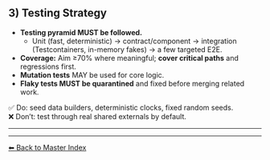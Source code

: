 ## 3) Testing Strategy

- **Testing pyramid MUST be followed.**
  - Unit (fast, deterministic) → contract/component → integration (Testcontainers, in-memory fakes) → a few targeted E2E.
- **Coverage:** Aim ≥70% where meaningful; **cover critical paths** and regressions first.
- **Mutation tests** MAY be used for core logic.
- **Flaky tests MUST be quarantined** and fixed before merging related work.

✅ Do: seed data builders, deterministic clocks, fixed random seeds.  
❌ Don’t: test through real shared externals by default.

---

---
[⬅ Back to Master Index](./best-practices.index.md)

